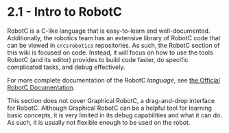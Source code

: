 # 2.1 - Intro to RobotC

RobotC is a C-like language that is easy-to-learn and well-documented. Additionally, the robotics team has an extensive library of RobotC code that can be viewed in `crcsrobotics` repositories. As such, the RobotC section of this wiki is focused on code. Instead, it will focus on how to use the tools RobotC (and its editor) provides to build code faster, do specific complicated tasks, and debug effectively.

For more complete documentation of the RobotC *language*, see [the Official RobotC Documentation](https://www.robotc.net/WebHelpVEX/index.htm).

This section does not cover Graphical RobotC, a drag-and-drop interface for RobotC. Although Graphical RobotC can be a helpful tool for learning basic concepts, it is very limited in its debug capabilities and what it can do. As such, it is usually not flexible enough to be used on the robot.
